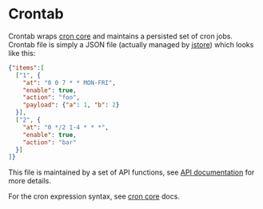 # Crontab

Crontab wraps [cron core](https://github.com/mongoose-os-libs/cron) and
maintains a persisted set of cron jobs. Crontab file is simply a JSON file
(actually managed by [jstore](https://github.com/mongoose-os-libs/jstore))
which looks like this:

```json
{"items":[
  ["1", {
    "at": "0 0 7 * * MON-FRI",
    "enable": true,
    "action": "foo",
    "payload": {"a": 1, "b": 2}
  }],
  ["2", {
    "at": "0 */2 1-4 * * *",
    "enable": true,
    "action": "bar"
  }]
]}
```

This file is maintained by a set of API functions, see [API
documentation](https://mongoose-os.com/docs/api/mgos_crontab.h.html) for more
details.

For the cron expression syntax, see [cron
core](https://github.com/mongoose-os-libs/cron) docs.
